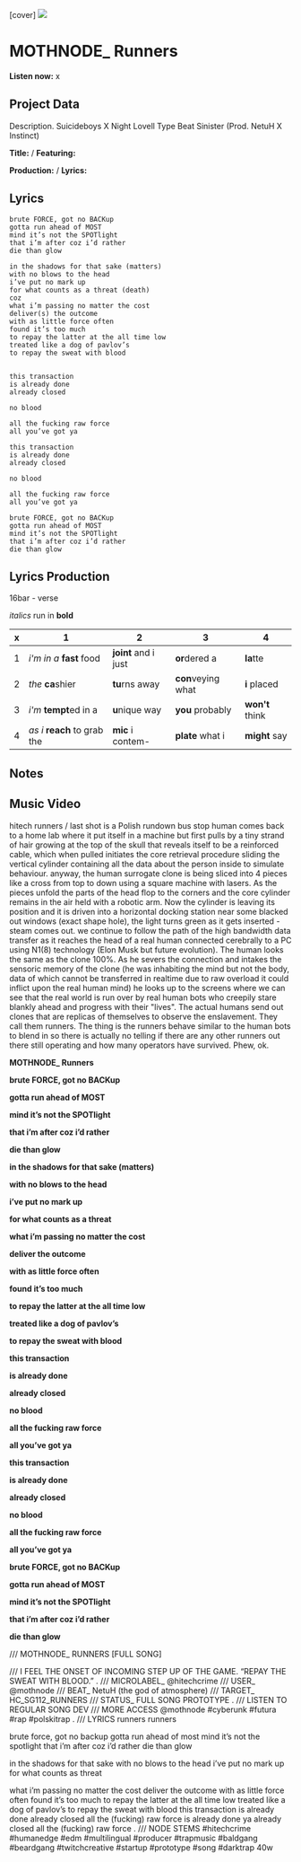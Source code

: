 [cover] ![](57175019_319474918741616_8502199518755923887_n.jpg)

# MOTHNODE_ Runners

**Listen now:** x

## Project Data

Description.
Suicideboys X Night Lovell Type Beat Sinister (Prod. NetuH X Instinct)

**Title:**  / **Featuring:** 

**Production:**  / **Lyrics:** 

## Lyrics

```
brute FORCE, got no BACKup
gotta run ahead of MOST
mind it’s not the SPOTlight
that i’m after coz i’d rather
die than glow

in the shadows for that sake (matters)
with no blows to the head
i’ve put no mark up 
for what counts as a threat (death)
coz
what i’m passing no matter the cost
deliver(s) the outcome
with as little force often
found it’s too much
to repay the latter at the all time low
treated like a dog of pavlov’s
to repay the sweat with blood 


this transaction
is already done
already closed

no blood

all the fucking raw force
all you’ve got ya

this transaction
is already done
already closed

no blood

all the fucking raw force
all you’ve got ya

brute FORCE, got no BACKup
gotta run ahead of MOST
mind it’s not the SPOTlight
that i’m after coz i’d rather
die than glow

```

## Lyrics Production

16bar - verse

*italics* run in
**bold**

| x | 1 | 2 | 3 | 4 |
|---|---|---|---|---|
| 1 | *i'm in a* **fast** food | **joint** and i just  | **or**dered a  | **la**tte  |
| 2 | *the* **ca**shier | **tu**rns away  |  **con**veying what |  **i** placed |
| 3 | *i'm* **tempt**ed in a | **u**nique way  |  **you** probably |  **won't** think |
| 4 | *as i* **reach** to grab the |  **mic** i contem-  | **plate** what i | **might** say |

## Notes

## Music Video

hitech runners / last shot is a Polish rundown bus stop
human comes back to a home lab where it put itself in a machine but first pulls by a tiny strand of hair growing at the top of the skull that reveals itself to be a reinforced cable, which when pulled initiates the core retrieval procedure sliding the vertical cylinder containing all the data about the person inside to simulate behaviour. anyway, the human surrogate clone is being sliced into 4 pieces like a cross from top to  down using a square machine with lasers. As the pieces unfold the parts of the head flop to the corners and the core cylinder remains in the air held with a robotic arm. Now the cylinder is leaving its position and it is driven into a horizontal docking station near some blacked out windows (exact shape hole), the light turns green as it gets inserted - steam comes out. we continue to follow the path of the high bandwidth data transfer as it reaches the head of a real human connected cerebrally to a PC using N1(8) technology (Elon Musk but future evolution). The human looks the same as the clone 100%. As he severs the connection and intakes the sensoric memory of the clone (he was inhabiting the mind but not the body, data of which cannot be transferred in realtime due to raw overload it could inflict upon the real human mind) he looks up to the screens where we can see that the real world is run over by real human bots who creepily stare blankly ahead and progress with their "lives". The actual humans send out clones that are replicas of themselves to observe the enslavement. They call them runners. The thing is the runners behave similar to the human bots to blend in so there is actually no telling if there are any other runners out there still operating and how many operators have survived. Phew, ok.

**MOTHNODE_ Runners**

**brute FORCE, got no BACKup**

**gotta run ahead of MOST**

**mind it’s not the SPOTlight**

**that i’m after coz i’d rather**

**die than glow**

**in the shadows for that sake (matters)**

**with no blows to the head**

**i’ve put no mark up**

**for what counts as a threat**

**what i’m passing no matter the cost**

**deliver the outcome**

**with as little force often**

**found it’s too much**

**to repay the latter at the all time low**

**treated like a dog of pavlov’s**

**to repay the sweat with blood**

**this transaction**

**is already done**

**already closed**

**no blood**

**all the fucking raw force**

**all you’ve got ya**

**this transaction**

**is already done**

**already closed**

**no blood**

**all the fucking raw force**

**all you’ve got ya**

**brute FORCE, got no BACKup**

**gotta run ahead of MOST**

**mind it’s not the SPOTlight**

**that i’m after coz i’d rather**

**die than glow**

/// MOTHNODE_ RUNNERS [FULL SONG]

/// I FEEL THE ONSET OF INCOMING STEP UP OF THE GAME. “REPAY THE SWEAT WITH BLOOD.”
. /// MICROLABEL_ @hitechcrime /// USER_ @mothnode
/// BEAT_ NetuH (the god of atmosphere) /// TARGET_ HC_SG112_RUNNERS /// STATUS_ FULL SONG PROTOTYPE
.
/// LISTEN TO REGULAR SONG DEV /// MORE ACCESS @mothnode
#cyberunk #futura #rap #polskitrap
.
/// LYRICS
runners runners

brute force, got no backup
gotta run ahead of most
mind it’s not the spotlight
that i’m after coz i’d rather
die than glow

in the shadows for that sake
with no blows to the head
i’ve put no mark up
for what counts as threat

what i’m passing no matter the cost
deliver the outcome with as little force
often found it’s too much to repay the latter
at the all time low treated like a dog of pavlov’s
to repay the sweat with blood
this transaction is already done
already closed all the (fucking) raw force
is already done ya already closed
all the (fucking) raw force
.
/// NODE STEMS #hitechcrime #humanedge #edm #multilingual #producer #trapmusic #baldgang #beardgang #twitchcreative #startup #prototype #song #darktrap
40w
